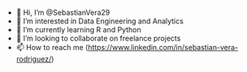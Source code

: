 - 👋 Hi, I’m @SebastianVera29
- 👀 I’m interested in Data Engineering and Analytics
- 🌱 I’m currently learning R and Python
- 💞️ I’m looking to collaborate on freelance projects
- 📫 How to reach me (https://www.linkedin.com/in/sebastian-vera-rodriguez/)

<!---
SebastianVera29/SebastianVera29 is a ✨ special ✨ repository because its `README.md` (this file) appears on your GitHub profile.
You can click the Preview link to take a look at your changes.
--->
